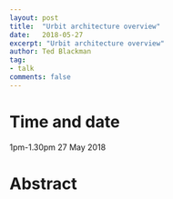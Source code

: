 ```yaml
---
layout: post
title:  "Urbit architecture overview"
date:   2018-05-27
excerpt: "Urbit architecture overview"
author: Ted Blackman
tag:
- talk
comments: false
---
```


# Time and date
1pm-1.30pm 27 May 2018

# Abstract
